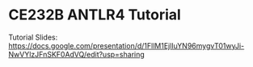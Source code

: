 # CE232B ANTLR4 Tutorial

Tutorial Slides: https://docs.google.com/presentation/d/1FllM1EjlIuYN96mygvT01wyJi-NwVYlzJFnSKF0AdVQ/edit?usp=sharing
